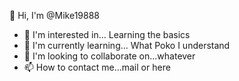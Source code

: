 
👋 Hi, I'm @Mike19888
- 👀 I'm interested in... Learning the basics
- 🌱 I'm currently learning... What Poko I understand
- 💞️ I'm looking to collaborate on...whatever
- 📫 How to contact me...mail or here

<!---
Mike19888/Mike19888 is a ✨ special ✨ repository because its `README.md` (this file) appears on its GitHub profile.
You can click the Preview link to see the changes.
--->
